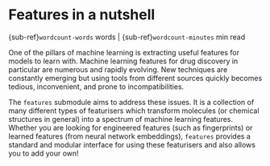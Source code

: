 # Features in a nutshell

{sub-ref}`wordcount-words` words | {sub-ref}`wordcount-minutes` min read

One of the pillars of machine learning is extracting useful features for models to learn with. Machine learning features
for drug discovery in particular are numerous and rapidly evolving. New techniques are constantly emerging but using
tools from different sources quickly becomes tedious, inconvenient, and prone to incompatibilities.

The ``features`` submodule aims to address these issues. It is a collection of many different
types of featurisers which transform molecules (or chemical structures in general) into a spectrum of machine learning
features. Whether you are looking for engineered features (such as fingerprints) or learned features (from neural network
embeddings), ``features`` provides a standard and modular interface for using these featurisers and also allows you to
add your own!

